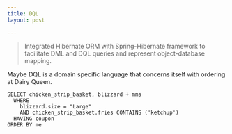 ```yaml
---
title: DQL
layout: post

---
```



> Integrated Hibernate ORM with Spring-Hibernate framework to facilitate DML and DQL queries and represent object-database mapping.

Maybe DQL is a domain specific language that concerns itself with ordering at Dairy Queen.

    SELECT chicken_strip_basket, blizzard + mms
      WHERE
        blizzard.size = "Large"
        AND chicken_strip_basket.fries CONTAINS ('ketchup')
      HAVING coupon
    ORDER BY me
